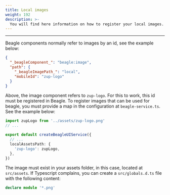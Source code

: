 ```yaml
---
title: Local images
weight: 192
description: >-
  You will find here information on how to register your local images.
---
```


---

Beagle components normally refer to images by an id, see the example below:

```json
{
  "_beagleComponent_": "beagle:image",
  "path": {
    "_beagleImagePath_": "local",
    "mobileId": "zup-logo"
  }
}
```

Above, the image component refers to `zup-logo`. For this to work, this id must be registered in
Beagle. To register images that can be used for beagle, you must provide a map in the configuration
at `beagle-service.ts`. See the example below:

```typescript
import zupLogo from '../assets/zup-logo.png'
// ...

export default createBeagleUIService({
  // ...
  localAssetsPath: {
    'zup-logo': zupLogo,
  },
})
```

The image must exist in your assets folder, in this case, located at `src/assets`. If Typescript
complains, you can create a `src/globals.d.ts` file with the following content:

```typescript
declare module '*.png'
```

